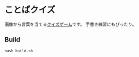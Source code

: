# ことばクイズ

画像から言葉を当てる[クイズゲーム](https://marmooo.github.io/kotoba-quiz/)です。 手書き練習にもぴったり。

## Build

```
bash build.sh
```
